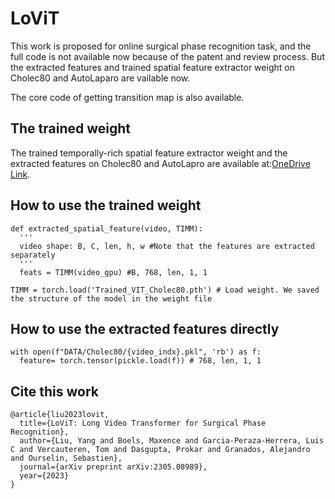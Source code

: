 # LoViT
This work is proposed for online surgical phase recognition task, and the full code is not available now because of the patent and review process. But the extracted features and trained spatial feature extractor weight on Cholec80 and AutoLaparo are vailable now.

The core code of getting transition map is also available.

## The trained weight
The trained temporally-rich spatial feature extractor weight and the extracted features on Cholec80 and AutoLapro are available at:[OneDrive Link](https://emckclac-my.sharepoint.com/:f:/g/personal/k21073807_kcl_ac_uk/EpShcwpjssRGomJdcEhfZ68B6bNAt_WAVKfOrtrUfI-Bgw?e=YPJNpf).

## How to use the trained weight
```
def extracted_spatial_feature(video, TIMM):
  '''
  video shape: B, C, len, h, w #Note that the features are extracted separately
  '''
  feats = TIMM(video_gpu) #B, 768, len, 1, 1
  
TIMM = torch.load('Trained_VIT_Cholec80.pth') # Load weight. We saved the structure of the model in the weight file
```
## How to use the extracted features directly
```
with open(f"DATA/Cholec80/{video_indx}.pkl", 'rb') as f:
  feature= torch.tensor(pickle.load(f)) # 768, len, 1, 1
```
## Cite this work
```
@article{liu2023lovit,
  title={LoViT: Long Video Transformer for Surgical Phase Recognition},
  author={Liu, Yang and Boels, Maxence and Garcia-Peraza-Herrera, Luis C and Vercauteren, Tom and Dasgupta, Prokar and Granados, Alejandro and Ourselin, Sebastien},
  journal={arXiv preprint arXiv:2305.08989},
  year={2023}
}
```
